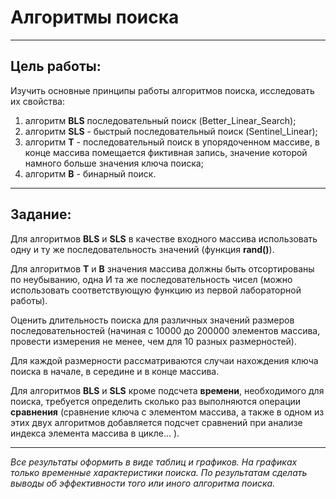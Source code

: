 # Алгоритмы поиска

---

## Цель работы: 

Изучить основные принципы работы алгоритмов поиска, исследовать их свойства:

1. алгоритм **BLS** последовательный поиск (Better_Linear_Search);
2. алгоритм **SLS** - быстрый последовательный поиск (Sentinel_Linear);
3. алгоритм **Т** - последовательный поиск в упорядоченном массиве, в конце массива помещается фиктивная запись, значение которой намного больше значения ключа поиска;
4. алгоритм **B** - бинарный поиск.

---

## Задание:

Для алгоритмов **BLS** и **SLS** в качестве входного массива использовать одну и ту же последовательность значений (функция **rand()**).

Для алгоритмов **Т** и **В** значения массива должны быть отсортированы по неубыванию, одна И та же последовательность чисел (можно использовать соответствующую функцию из первой лабораторной работы).

Оценить длительность поиска для различных значений размеров последовательностей (начиная с 10000 до 200000 элементов массива, провести измерения не менее, чем для 10 разных размерностей).

Для каждой размерности рассматриваются случаи нахождения ключа поиска в начале, в середине и в конце массива.

Для алгоритмов **BLS** и **SLS** кроме подсчета **времени**, необходимого для поиска, требуется определить сколько раз выполняются операции **сравнения** (сравнение ключа с элементом массива, а также в одном из этих двух алгоритмов добавляется подсчет сравнений при анализе индекса элемента массива в цикле... ).

---

*Все результаты оформить в виде таблиц и графиков. На графиках только временные характеристики поиска. По результатам сделать выводы об эффективности того или иного алгоритма поиска.*
